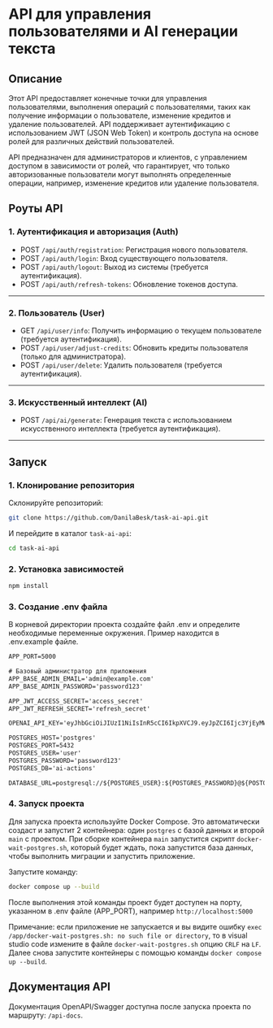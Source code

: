 # API для управления пользователями и AI генерации текста

## Описание

Этот API предоставляет конечные точки для управления пользователями, выполнения операций с пользователями, таких как получение информации о пользователе, изменение кредитов и удаление пользователей. API поддерживает аутентификацию с использованием JWT (JSON Web Token) и контроль доступа на основе ролей для различных действий пользователей.

API предназначен для администраторов и клиентов, с управлением доступом в зависимости от ролей, что гарантирует, что только авторизованные пользователи могут выполнять определенные операции, например, изменение кредитов или удаление пользователя.

## Роуты API

### 1. Аутентификация и авторизация (Auth)

- POST `/api/auth/registration`: Регистрация нового пользователя.
- POST `/api/auth/login`: Вход существующего пользователя.
- POST `/api/auth/logout`: Выход из системы (требуется аутентификация).
- POST `/api/auth/refresh-tokens`: Обновление токенов доступа.

---

### 2. Пользователь (User)

- GET `/api/user/info`: Получить информацию о текущем пользователе (требуется аутентификация).
- POST `/api/user/adjust-credits`: Обновить кредиты пользователя (только для администратора).
- POST `/api/user/delete`: Удалить пользователя (требуется аутентификация).

---

### 3. Искусственный интеллект (AI)

- POST `/api/ai/generate`: Генерация текста с использованием искусственного интеллекта (требуется аутентификация).

---

## Запуск

### 1. Клонирование репозитория

Склонируйте репозиторий:

```bash
git clone https://github.com/DanilaBesk/task-ai-api.git
```

И перейдите в каталог `task-ai-api`:

```bash
cd task-ai-api
```

### 2. Установка зависимостей

```bash
npm install

```

### 3. Создание .env файла

В корневой директории проекта создайте файл .env и определите необходимые переменные окружения. Пример находится в .env.example файле.

```txt
APP_PORT=5000

# Базовый администратор для приложения
APP_BASE_ADMIN_EMAIL='admin@example.com'
APP_BASE_ADMIN_PASSWORD='password123'

APP_JWT_ACCESS_SECRET='access_secret'
APP_JWT_REFRESH_SECRET='refresh_secret'

OPENAI_API_KEY='eyJhbGciOiJIUzI1NiIsInR5cCI6IkpXVCJ9.eyJpZCI6Ijc3YjEyMWFlLWUwZDYtNDliMi1iNjlmLTBkNzE3ODkzYjgzOSIsImlzRGV2ZWxvcGVyIjp0cnVlLCJpYXQiOjE3Mjc2OTA0MTgsImV4cCI6MjA0MzI2NjQxOH0.0_rVXKNuSCBP4MO6hBnTXAE0kE1h52xpwDSGPaR4vGM'

POSTGRES_HOST='postgres'
POSTGRES_PORT=5432
POSTGRES_USER='user'
POSTGRES_PASSWORD='password123'
POSTGRES_DB='ai-actions'

DATABASE_URL=postgresql://${POSTGRES_USER}:${POSTGRES_PASSWORD}@${POSTGRES_HOST}:${POSTGRES_PORT}/${POSTGRES_DB}
```

### 4. Запуск проекта

Для запуска проекта используйте Docker Compose. Это автоматически создаст и запустит 2 контейнера: один `postgres` с базой данных и второй `main` с проектом. При сборке контейнера `main` запустится скрипт `docker-wait-postgres.sh`, который будет ждать, пока запустится база данных, чтобы выполнить миграции и запустить приложение.

Запустите команду:

```bash
docker compose up --build
```

После выполнения этой команды проект будет доступен на порту, указанном в .env файле (APP_PORT), например `http://localhost:5000`

Примечание: если приложение не запускается и вы видите ошибку `exec /app/docker-wait-postgres.sh: no such file or directory`, то в visual studio code измените в файле `docker-wait-postgres.sh` опцию `CRLF` на `LF`. Далее снова запустите контейнеры с помощью команды `docker compose up --build`.

## Документация API

Документация OpenAPI/Swagger доступна после запуска проекта по маршруту: `/api-docs`.
